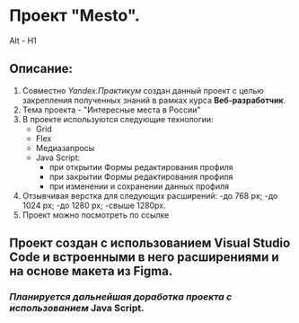 # Проект "Mesto".
Alt - H1
## Описание:
1. Совместно *Yandex.Практикум* создан данный проект с целью закрепления полученных знаний в рамках курса **Веб-разработчик**.
2. Тема проекта - "Интересные места в России"
3. В проекте используются следующие технологии:
   - Grid
   - Flex
   - Медиазапросы
   - Java Script:
     * при открытии Формы редактирования профиля
     * при закрытии Формы редактирования профиля
     * при изменении и сохранении данных профиля
4. Отзывчивая верстка для следующих расширений:
    -до 768 px;
    -до 1024 px;
    -до 1280 px;
    -свыше 1280px.
5. Проект можно посмотреть по ссылке 
   
## Проект создан с использованием Visual Studio Code  и встроенными в него расширениями и на основе макета из Figma.
### *Планируется дальнейшая доработка проекта с использованием* **Java Script**.
